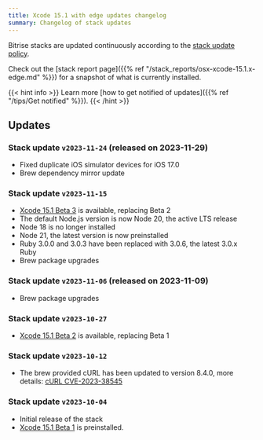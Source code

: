 ```yaml
---
title: Xcode 15.1 with edge updates changelog
summary: Changelog of stack updates
---
```


Bitrise stacks are updated continuously according to the [stack update policy](https://devcenter.bitrise.io/en/infrastructure/build-stacks/stack-update-policy.html).

Check out the [stack report page]({{% ref "/stack_reports/osx-xcode-15.1.x-edge.md" %}}) for a snapshot of what is currently installed.

{{< hint info >}}
Learn more [how to get notified of updates]({{% ref "/tips/Get notified" %}}).
{{< /hint >}}

## Updates

### Stack update `v2023-11-24` (released on 2023-11-29)

- Fixed duplicate iOS simulator devices for iOS 17.0
- Brew dependency mirror update

### Stack update `v2023-11-15`

- [Xcode 15.1 Beta 3](https://developer.apple.com/documentation/xcode-release-notes/xcode-15_1-release-notes) is available, replacing Beta 2
- The default Node.js version is now Node 20, the active LTS release
- Node 18 is no longer installed
- Node 21, the latest version is now preinstalled
- Ruby 3.0.0 and 3.0.3 have been replaced with 3.0.6, the latest 3.0.x Ruby
- Brew package upgrades

### Stack update `v2023-11-06` (released on 2023-11-09)

- Brew package upgrades

### Stack update `v2023-10-27`

-  [Xcode 15.1 Beta 2](https://developer.apple.com/documentation/xcode-release-notes/xcode-15_1-release-notes) is available, replacing Beta 1

### Stack update `v2023-10-12`

-  The brew provided cURL has been updated to version 8.4.0, more details: [cURL CVE-2023-38545](https://stacks.bitrise.io/announcements/curl-cve-2023-38545/)

### Stack update `v2023-10-04`

- Initial release of the stack
- [Xcode 15.1 Beta 1](https://developer.apple.com/documentation/xcode-release-notes/xcode-15_1-release-notes) is preinstalled.


